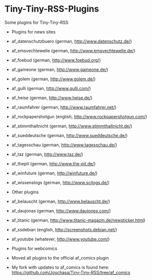 Tiny-Tiny-RSS-Plugins
=====================

Some plugins for Tiny-Tiny-RSS

* Plugins for news sites
 * af_datenschutzbuero (german, http://www.datenschutz.de/)
 * af_emsvechtewelle (german, http://www.emsvechtewelle.de/)
 * af_foebud (german, http://www.foebud.org/)
 * af_gameone (german, http://www.gameone.de/)
 * af_golem (german, http://www.golem.de/)
 * af_gulli (german, http://www.gulli.com/)
 * af_heise (german, http://www.heise.de/)
 * af_raumfahrer (german, http://www.raumfahrer.net/)
 * af_rockpapershotgun (english, http://www.rockpapershotgun.com/)
 * af_stimmthaltnicht (german, http://www.stimmthaltnicht.de/)
 * af_sueddeutsche (german, http://www.sueddeutsche.de/)
 * af_tagesschau (german, http://www.tagesschau.de/)
 * af_taz (german, http://www.taz.de/)
 * af_thepit (german, http://www.the-pit.de/)
 * af_winfuture (german, http://winfuture.de/)
 * af_wissenslogs (german, http://www.scilogs.de/)
* Other plugins
 * af_belauscht (german, http://www.belauscht.de/)
 * af_daujonas (german, http://www.daujones.com/)
 * af_titanic (german, http://www.titanic-magazin.de/newsticker.html)
 * af_ssdebian (english, http://screenshots.debian.net/)
 * af_youtube (whatever, http://www.youtube.com/)

* Plugins for webcomics
 * Moved all plugins to the official af_comics plugin
 * My fork with updates to af_comics is found here: https://github.com/Joschasa/Tiny-Tiny-RSS/tree/af_comics
